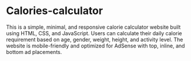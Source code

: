 # Calories-calculator
This is a simple, minimal, and responsive calorie calculator website built using HTML, CSS, and JavaScript. Users can calculate their daily calorie requirement based on age, gender, weight, height, and activity level. The website is mobile-friendly and optimized for AdSense with top, inline, and bottom ad placements. 
